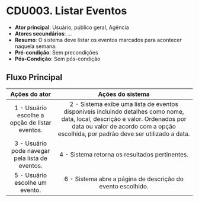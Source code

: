 ﻿# CDU003. Listar Eventos

- **Ator principal**: Usuário, público geral, Agência
- **Atores secundários**: ...	 
- **Resumo**: O sistema deve listar os eventos marcados para acontecer naquela semana. 
- **Pré-condição**: Sem precondições
- **Pós-Condição**: Sem pós-condição

## Fluxo Principal
| Ações do ator | Ações do sistema |
| :-----------------: | :-----------------: | 
| 1 - Usuário escolhe a opção de listar eventos. | 2 -  Sistema exibe uma lista de eventos disponíveis incluindo detalhes como nome, data, local, descrição e valor. Ordenados por data ou valor de acordo com a opção escolhida, por padrão deve ser utilizado a data. | 
| 3 - Usuário pode navegar pela lista de eventos. | 4 - Sistema retorna os resultados pertinentes. |
| 5 - Usuário escolhe um evento. | 6 - Sistema abre a página de descrição do evento escolhido. |
